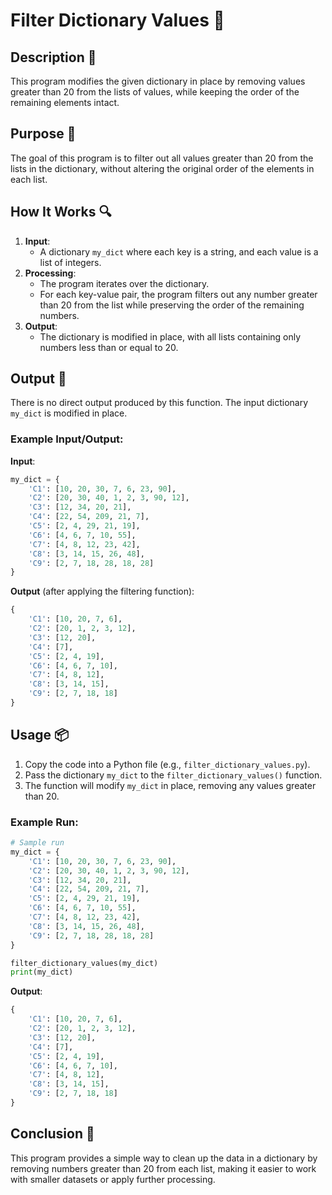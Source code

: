 # Filter Dictionary Values 🧹

## Description 📝

This program modifies the given dictionary in place by removing values greater than 20 from the lists of values, while keeping the order of the remaining elements intact.

## Purpose 🎯

The goal of this program is to filter out all values greater than 20 from the lists in the dictionary, without altering the original order of the elements in each list.

## How It Works 🔍

1. **Input**:
    - A dictionary `my_dict` where each key is a string, and each value is a list of integers.
2. **Processing**:
    - The program iterates over the dictionary.
    - For each key-value pair, the program filters out any number greater than 20 from the list while preserving the order of the remaining numbers.
3. **Output**:
    - The dictionary is modified in place, with all lists containing only numbers less than or equal to 20.

## Output 📜

There is no direct output produced by this function. The input dictionary `my_dict` is modified in place.

### Example Input/Output:

**Input**:

```python
my_dict = {
    'C1': [10, 20, 30, 7, 6, 23, 90],
    'C2': [20, 30, 40, 1, 2, 3, 90, 12],
    'C3': [12, 34, 20, 21],
    'C4': [22, 54, 209, 21, 7],
    'C5': [2, 4, 29, 21, 19],
    'C6': [4, 6, 7, 10, 55],
    'C7': [4, 8, 12, 23, 42],
    'C8': [3, 14, 15, 26, 48],
    'C9': [2, 7, 18, 28, 18, 28]
}
```

**Output** (after applying the filtering function):

```python
{
    'C1': [10, 20, 7, 6],
    'C2': [20, 1, 2, 3, 12],
    'C3': [12, 20],
    'C4': [7],
    'C5': [2, 4, 19],
    'C6': [4, 6, 7, 10],
    'C7': [4, 8, 12],
    'C8': [3, 14, 15],
    'C9': [2, 7, 18, 18]
}
```

## Usage 📦

1. Copy the code into a Python file (e.g., `filter_dictionary_values.py`).
2. Pass the dictionary `my_dict` to the `filter_dictionary_values()` function.
3. The function will modify `my_dict` in place, removing any values greater than 20.

### Example Run:

```python
# Sample run
my_dict = {
    'C1': [10, 20, 30, 7, 6, 23, 90],
    'C2': [20, 30, 40, 1, 2, 3, 90, 12],
    'C3': [12, 34, 20, 21],
    'C4': [22, 54, 209, 21, 7],
    'C5': [2, 4, 29, 21, 19],
    'C6': [4, 6, 7, 10, 55],
    'C7': [4, 8, 12, 23, 42],
    'C8': [3, 14, 15, 26, 48],
    'C9': [2, 7, 18, 28, 18, 28]
}

filter_dictionary_values(my_dict)
print(my_dict)
```

**Output**:

```python
{
    'C1': [10, 20, 7, 6],
    'C2': [20, 1, 2, 3, 12],
    'C3': [12, 20],
    'C4': [7],
    'C5': [2, 4, 19],
    'C6': [4, 6, 7, 10],
    'C7': [4, 8, 12],
    'C8': [3, 14, 15],
    'C9': [2, 7, 18, 18]
}
```

## Conclusion 🚀

This program provides a simple way to clean up the data in a dictionary by removing numbers greater than 20 from each list, making it easier to work with smaller datasets or apply further processing.
